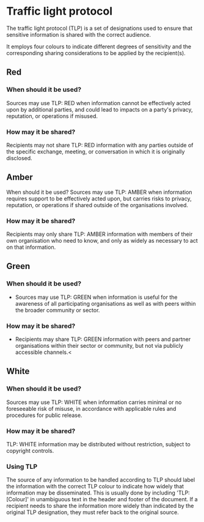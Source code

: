# Traffic light protocol
The traffic light protocol (TLP) is a set of designations used to ensure that sensitive information is shared with the correct audience.

It employs four colours to indicate different degrees of sensitivity and the corresponding sharing considerations to be applied by the recipient(s).


## Red
### When should it be used?
Sources may use TLP: RED when information cannot be effectively acted upon by additional parties, and could lead to impacts on a party's privacy, reputation, or operations if misused.

### How may it be shared?
Recipients may not share TLP: RED information with any parties outside of the specific exchange, meeting, or conversation in which it is originally disclosed.

## Amber
When should it be used?
Sources may use TLP: AMBER when information requires support to be effectively acted upon, but carries risks to privacy, reputation, or operations if shared outside of the organisations involved.

### How may it be shared?
Recipients may only share TLP: AMBER information with members of their own organisation who need to know, and only as widely as necessary to act on that information.

## Green
### When should it be used?
* Sources may use TLP: GREEN when information is useful for the awareness of all participating organisations as well as with peers within the broader community or sector.
### How may it be shared?
* Recipients may share TLP: GREEN information with peers and partner organisations within their sector or community, but not via publicly accessible channels.<

## White
### When should it be used?
Sources may use TLP: WHITE when information carries minimal or no foreseeable risk of misuse, in accordance with applicable rules and procedures for public release.
### How may it be shared?
TLP: WHITE information may be distributed without restriction, subject to copyright controls.
### Using TLP
The source of any information to be handled according to TLP should label the information with the correct TLP colour to indicate how widely that information may be disseminated. This is usually done by including 'TLP: [Colour]' in unambiguous text in the header and footer of the document. If a recipient needs to share the information more widely than indicated by the original TLP designation, they must refer back to the original source.
